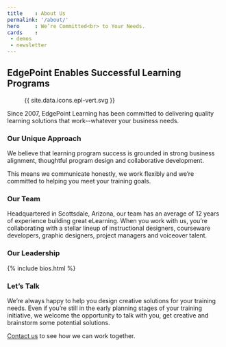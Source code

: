 ```yaml
---
title    : About Us
permalink: '/about/'
hero     : We’re Committed<br> to Your Needs.
cards    :
 - demos
 - newsletter
---
```

## EdgePoint Enables Successful Learning Programs

<figure class="featuredIcon">{{ site.data.icons.epl-vert.svg }}</figure>

Since 2007, EdgePoint Learning has been committed to delivering quality learning solutions that work--whatever your business needs.

### Our Unique Approach
We believe that learning program success is grounded in strong business alignment, thoughtful program design and collaborative development.

This means we communicate honestly, we work flexibly and we’re committed to helping you meet your training goals.

### Our Team
Headquartered in Scottsdale, Arizona, our team has an average of 12 years of experience building great eLearning. When you work with us, you’re collaborating with a stellar lineup of instructional designers, courseware developers, graphic designers, project managers and voiceover talent.

### Our Leadership
{% include bios.html %}

### Let’s Talk
We’re always happy to help you design creative solutions for your training needs. Even if you’re still in the early planning stages of your training initiative, we welcome the opportunity to talk with you, get creative and brainstorm some potential solutions.

[Contact us](#) to see how we can work together.
